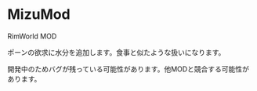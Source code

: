 # MizuMod
RimWorld MOD

ポーンの欲求に水分を追加します。食事と似たような扱いになります。

開発中のためバグが残っている可能性があります。他MODと競合する可能性があります。
